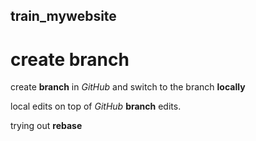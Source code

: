 ## train_mywebsite

# create branch

create __branch__ in _GitHub_ and switch to the branch __locally__

local edits on top of _GitHub_ __branch__ edits.

trying out __rebase__
